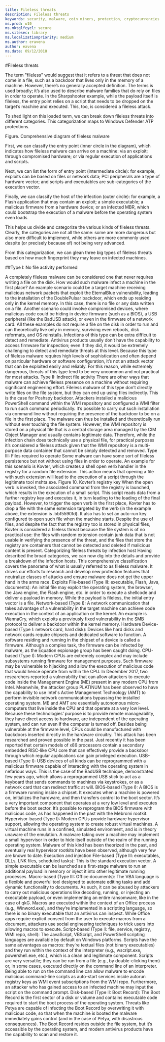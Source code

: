 ```yaml
---
title: Fileless threats
description: Fileless threats
keywords: security, malware, coin miners, protection, cryptocurrencies
ms.prod: w10
ms.mktglfcycl: secure
ms.sitesec: library
ms.localizationpriority: medium
ms.author: eravena
author: eavena
ms.date: 09/12/2018
---
```


#Fileless threats

The term "fileless" would suggest that it refers to a threat that does not come in a file, such as a backdoor that lives only in the memory of a machine. However, there’s no generally accepted definition. The terms is used broadly; it’s also used to describe malware families that do rely on files in order to operate. In the Sharpshooter example, while the payload itself is fileless, the entry point relies on a script that needs to be dropped on the target’s machine and executed. This, too, is considered a fileless attack. 

To shed light on this loaded term, we can break down fileless threats into different categories. This categorization maps to Windows Defender ATP protections. 

Figure. Comprehensive diagram of fileless malware

First, we can classify the entry point (inner circle in the diagram), which indicates how fileless malware can arrive on a machine: via an exploit; through compromised hardware; or via regular execution of applications and scripts. 

Next, we can list the form of entry point (intermediate circle): for example, exploits can be based on files or network data; PCI peripherals are a type of hardware vector; and scripts and executables are sub-categories of the execution vector. 

Finally, we can classify the host of the infection (outer circle): for example, a Flash application that may contain an exploit; a simple executable; a malicious firmware from a hardware device; or an infected MBR, which could bootstrap the execution of a malware before the operating system even loads.

This helps us divide and categorize the various kinds of fileless threats. Clearly, the categories are not all the same: some are more dangerous but also more difficult to implement, while others are more commonly used despite (or precisely because of) not being very advanced. 

From this categorization, we can glean three big types of fileless threats based on how much fingerprint they may leave on infected machines. 

##Type I: No file activity performed

A completely fileless malware can be considered one that never requires writing a file on the disk. How would such malware infect a machine in the first place? An example scenario could be a target machine receiving malicious network packets that exploit the EternalBlue vulnerability, leading to the installation of the DoublePulsar backdoor, which ends up residing only in the kernel memory. In this case, there is no file or any data written on a file. 
Another scenario could involve compromised devices, where malicious code could be hiding in device firmware (such as a BIOS), a USB peripheral (like the BadUSB attack), or even in the firmware of a network card. All these examples do not require a file on the disk in order to run and can theoretically live only in memory, surviving even reboots, disk reformats, and OS reinstalls. 
Infections of this type can be extra difficult to detect and remediate. Antivirus products usually don’t have the capability to access firmware for inspection; even if they did, it would be extremely challenging to detect and remediate threats at this level. Because this type of fileless malware requires high levels of sophistication and often depend on particular hardware or software configuration, it’s not an attack vector that can be exploited easily and reliably. For this reason, while extremely dangerous, threats of this type tend to be very uncommon and not practical for most attacks.
Type II: Indirect file activity
There are other ways that malware can achieve fileless presence on a machine without requiring significant engineering effort. Fileless malware of this type don’t directly write files on the file system, but they can end up using files indirectly. This is the case for Poshspy backdoor. Attackers installed a malicious PowerShell command within the WMI repository and configured a WMI filter to run such command periodically. 
It’s possible to carry out such installation via command line without requiring the presence of the backdoor to be on a file in the first place. The malware can thus be installed and theoretically run without ever touching the file system. However, the WMI repository is stored on a physical file that is a central storage area managed by the CIM Object Manager and usually contains legitimate data. Therefore, while the infection chain does technically use a physical file, for practical purposes it’s considered a fileless attack given that the WMI repository is a multi-purpose data container that cannot be simply detected and removed.
Type III: Files required to operate
Some malware can have some sort of fileless persistence but not without using files in order to operate. An example for this scenario is Kovter, which creates a shell open verb handler in the registry for a random file extension. This action means that opening a file with such extension will lead to the execution of a script through the legitimate tool mshta.exe.
 Figure 10. Kovter’s registry key
When the open verb is invoked, the associated command from the registry is launched, which results in the execution of a small script. This script reads data from a further registry key and executes it, in turn leading to the loading of the final payload. However, to trigger the open verb in the first place, Kovter has to drop a file with the same extension targeted by the verb (in the example above, the extension is .bbf5590fd). It also has to set an auto-run key configured to open such file when the machine starts. 
Despite the use of files, and despite the fact that the registry too is stored in physical files, Kovter is considered a fileless threat because the file system is of no practical use: the files with random extension contain junk data that is not usable in verifying the presence of the threat, and the files that store the registry are containers that cannot be detected and deleted if malicious content is present.
Categorizing fileless threats by infection host
Having described the broad categories, we can now dig into the details and provide a breakdown of the infection hosts. This comprehensive classification covers the panorama of what is usually referred to as fileless malware. It drives our efforts to research and develop new protection features that neutralize classes of attacks and ensure malware does not get the upper hand in the arms race.
Exploits
File-based (Type III: executable, Flash, Java, documents): An initial file may exploit the operating system, the browser, the Java engine, the Flash engine, etc. in order to execute a shellcode and deliver a payload in memory. While the payload is fileless, the initial entry vector is a file.
Network-based (Type I): A network communication that takes advantage of a vulnerability in the target machine can achieve code execution in the context of an application or the kernel. An example is WannaCry, which exploits a previously fixed vulnerability in the SMB protocol to deliver a backdoor within the kernel memory. 
Hardware
Device-based (Type I: network card, hard disk): Devices like hard disks and network cards require chipsets and dedicated software to function. A software residing and running in the chipset of a device is called a firmware. Although a complex task, the firmware can be infected by malware, as the Equation espionage group has been caught doing.
CPU-based (Type I): Modern CPUs are extremely complex and may include subsystems running firmware for management purposes. Such firmware may be vulnerable to hijacking and allow the execution of malicious code that would hence operate from within the CPU. In December 2017, two researchers reported a vulnerability that can allow attackers to execute code inside the Management Engine (ME) present in any modern CPU from Intel. Meanwhile, the attacker group PLATINUM has been observed to have the capability to use Intel's Active Management Technology (AMT) to perform invisible network communications bypassing the installed operating system. ME and AMT are essentially autonomous micro-computers that live inside the CPU and that operate at a very low level. Because these technologies’ purpose is to provide remote manageability, they have direct access to hardware, are independent of the operating system, and can run even if the computer is turned off. Besides being vulnerable at the firmware level, CPUs could be manufactured with backdoors inserted directly in the hardware circuitry. This attack has been researched and proved possible in the past. Just recently it has been reported that certain models of x86 processors contain a secondary embedded RISC-like CPU core that can effectively provide a backdoor through which regular applications can gain privileged execution.
USB-based (Type I): USB devices of all kinds can be reprogrammed with a malicious firmware capable of interacting with the operating system in nefarious ways. This is the case of the BadUSB technique, demonstrated few years ago, which allows a reprogrammed USB stick to act as a keyboard that sends commands to machines via keystrokes, or as a network card that can redirect traffic at will. 
BIOS-based (Type I): A BIOS is a firmware running inside a chipset. It executes when a machine is powered on, initializes the hardware, and then transfers control to the boot sector. It’s a very important component that operates at a very low level and executes before the boot sector. It’s possible to reprogram the BIOS firmware with malicious code, as has happened in the past with the Mebromi rootkit. 
Hypervisor-based (Type I): Modern CPUs provide hardware hypervisor support, allowing the operating system to create robust virtual machines. A virtual machine runs in a confined, simulated environment, and is in theory unaware of the emulation. A malware taking over a machine may implement a small hypervisor in order to hide itself outside of the realm of the running operating system. Malware of this kind has been theorized in the past, and eventually real hypervisor rootkits have been observed, although very few are known to date.
Execution and injection
File-based (Type III: executables, DLLs, LNK files, scheduled tasks): This is the standard execution vector. A simple executable can be launched as a first-stage malware to run an additional payload in memory or inject it into other legitimate running processes.
Macro-based (Type III: Office documents): The VBA language is a flexible and powerful tool designed to automate editing tasks and add dynamic functionality to documents. As such, it can be abused by attackers to carry out malicious operations like decoding, running, or injecting an executable payload, or even implementing an entire ransomware, like in the case of qkG. Macros are executed within the context of an Office process (e.g., Winword.exe), and they’re implemented in a scripting language, so there is no binary executable that an antivirus can inspect. While Office apps require explicit consent from the user to execute macros from a document, attackers use social engineering techniques to trick users into allowing macros to execute.
Script-based (Type II: file, service, registry, WMI repo, shell): The JavaScript, VBScript, and PowerShell scripting languages are available by default on Windows platforms. Scripts have the same advantages as macros: they’re textual files (not binary executables) and they run within the context of the interpreter (e.g., wscript.exe, powershell.exe, etc.), which is a clean and legitimate component. Scripts are very versatile; they can be run from a file (e.g., by double-clicking them) or, in some cases, executed directly on the command line of an interpreter. Being able to run on the command line can allow malware to encode malicious command-line scripts as auto-start services inside autorun registry keys as WMI event subscriptions from the WMI repo. Furthermore, an attacker who has gained access to an infected machine may input the script on the command prompt.
Disk-based (Type II: Boot Record): The Boot Record is the first sector of a disk or volume and contains executable code required to start the boot process of the operating system. Threats like Petya are capable of infecting the Boot Record by overwriting it with malicious code, so that when the machine is booted the malware immediately gains control (and in the case of Petya, with disastrous consequences). The Boot Record resides outside the file system, but it’s accessible by the operating system, and modern antivirus products have the capability to scan and restore it.


